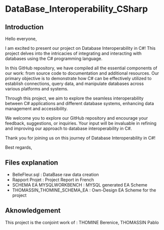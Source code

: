 # DataBase_Interoperability_CSharp

## Introduction
Hello everyone,

I am excited to present our project on Database Interoperability in C#! This project delves into the intricacies of integrating and interacting with databases using the C# programming language.

In this GitHub repository, we have compiled all the essential components of our work: from source code to documentation and additional resources. Our primary objective is to demonstrate how C# can be effectively utilized to establish connections, query data, and manipulate databases across various platforms and systems.

Through this project, we aim to explore the seamless interoperability between C# applications and different database systems, enhancing data management and accessibility.

We welcome you to explore our GitHub repository and encourage your feedback, suggestions, or inquiries. Your input will be invaluable in refining and improving our approach to database interoperability in C#.

Thank you for joining us on this journey of Database Interoperability in C#!

Best regards,

## Files explanation
- BelleFleur.sql : DataBase raw data creation
- Rapport Projet : Project Report in French
- SCHEMA EA MYSQLWORKBENCH : MYSQL generated EA Scheme
- THOMASSIN_THOMINE_SCHEMA_EA : Own-Design EA Scheme for the project
  
## Aknowledgement
This project is the conjoint work of : THOMINE Berenice, THOMASSIN Pablo
